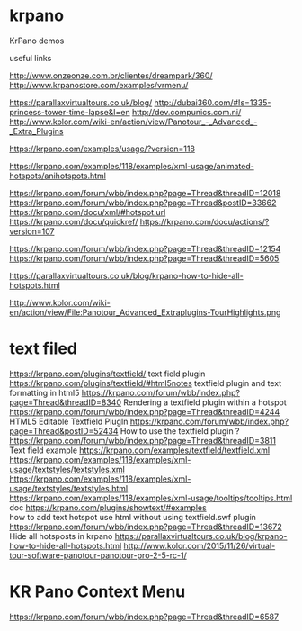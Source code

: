 # krpano
KrPano demos

useful links

http://www.onzeonze.com.br/clientes/dreampark/360/
http://www.krpanostore.com/examples/vrmenu/

https://parallaxvirtualtours.co.uk/blog/
http://dubai360.com/#!s=1335-princess-tower-time-lapse&l=en
http://dev.compunics.com.ni/
http://www.kolor.com/wiki-en/action/view/Panotour_-_Advanced_-_Extra_Plugins


https://krpano.com/examples/usage/?version=118

https://krpano.com/examples/118/examples/xml-usage/animated-hotspots/anihotspots.html


https://krpano.com/forum/wbb/index.php?page=Thread&threadID=12018
https://krpano.com/forum/wbb/index.php?page=Thread&postID=33662
https://krpano.com/docu/xml/#hotspot.url
https://krpano.com/docu/quickref/
https://krpano.com/docu/actions/?version=107


https://krpano.com/forum/wbb/index.php?page=Thread&threadID=12154
https://krpano.com/forum/wbb/index.php?page=Thread&threadID=5605


https://parallaxvirtualtours.co.uk/blog/krpano-how-to-hide-all-hotspots.html

http://www.kolor.com/wiki-en/action/view/File:Panotour_Advanced_Extraplugins-TourHighlights.png

# text filed
https://krpano.com/plugins/textfield/          text field plugin   https://krpano.com/plugins/textfield/#html5notes
textfield plugin and text formatting in html5  https://krpano.com/forum/wbb/index.php?page=Thread&threadID=8340
Rendering a textfield plugin within a hotspot   https://krpano.com/forum/wbb/index.php?page=Thread&threadID=4244
HTML5 Editable Textfield PlugIn                 https://krpano.com/forum/wbb/index.php?page=Thread&postID=52434
How to use the textfield plugin ?               https://krpano.com/forum/wbb/index.php?page=Thread&threadID=3811
Text field example                              https://krpano.com/examples/textfield/textfield.xml
                                                https://krpano.com/examples/118/examples/xml-usage/textstyles/textstyles.xml
                                                https://krpano.com/examples/118/examples/xml-usage/textstyles/textstyles.html
                                                https://krpano.com/examples/118/examples/xml-usage/tooltips/tooltips.html
doc                                             https://krpano.com/plugins/showtext/#examples   
how to add text hotspot use html without using textfield.swf plugin  
                                                https://krpano.com/forum/wbb/index.php?page=Thread&threadID=13672
Hide all hotsposts in krpano                    https://parallaxvirtualtours.co.uk/blog/krpano-how-to-hide-all-hotspots.html
                                                http://www.kolor.com/2015/11/26/virtual-tour-software-panotour-panotour-pro-2-5-rc-1/
                                                
                                                
# KR Pano Context Menu
  https://krpano.com/forum/wbb/index.php?page=Thread&threadID=6587


